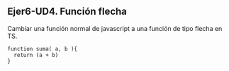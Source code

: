 ## Ejer6-UD4. Función flecha
Cambiar una función normal de javascript a una función de tipo flecha en TS.
``` 
function suma( a, b ){
  return (a + b) 
}
``` 
